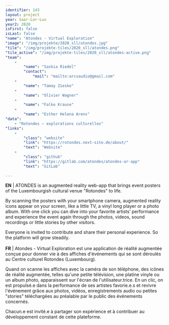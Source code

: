```yaml
---
identifier: 143
layout: project
year: Saar-Lor-Lux
year2: 2020
isFirst: false
isLast: false
"name": "Atondes - Virtual Exploration"
"image": "/img/projekte/2020_sll/atondes.jpg"
"tile": "/img/projekte-tiles/2020_sll/atondes.png"
"tile_active": "/img/projekte-tiles/2020_sll/atondes-active.png"
"team":
    -
        "name": "Saskia Riedel"
        "contact":
            "mail": "mailto:arcsaudio@gmail.com"
    -
        "name": "Tamay Zieske"
    -
        "name": "Olivier Wagner"
    -
        "name": "Falko Krause"
    -
        "name": "Esther Helena Arens"
"data":
    - "Rotondes – explorations culturelles"
"links":
    -
        "class": "website"
        "link": "https://rotondes.next-site.de/about/"
        "text": "Website"
    -
        "class": "github"
        "link": "https://gitlab.com/atondes/atondes-ar-app"
        "text": "GitLab"
           
---
```

<b>EN</b> \| ATONDES is an augmented reality web-app that brings event posters of the Luxembourgish cultural venue "Rotondes" to life.

By scanning the posters with your smartphone camera, augmented reality icons appear on your screen, like a little TV, a vinyl long player or a photo album. With one click you can dive into your favorite artists’ performance and experience the event again through the photos, videos, sound recordings or little stories by other visitors. 

Everyone is invited to contribute and share their personal experience. So the platform will grow steadily.
<br/><br/>
<b>FR</b> \| Atondes - Virtual Exploration est une application de réalité augmentée conçue pour donner vie à des
affiches d'événements qui se sont déroulés au Centre culturel Rotondes (Luxembourg). 

Quand on scanne les affiches avec la caméra de son téléphone, des icônes de réalité augmentée, telles qu'une petite télévision, une platine vinyle ou un album photo, apparaissent sur l'écran de l'utilisateur.trice. En un clic, on est propulsé.e dans la performance de ses artistes favorie.e.s et revivre l'événement grâce aux photos, vidéos, enregistrements audio 
ou petites "stories" téléchargées au préalable par le public des événements concernés.

Chacun.e est invité.e à partager son expérience et à contribuer au développement constant de cette plateforme.
